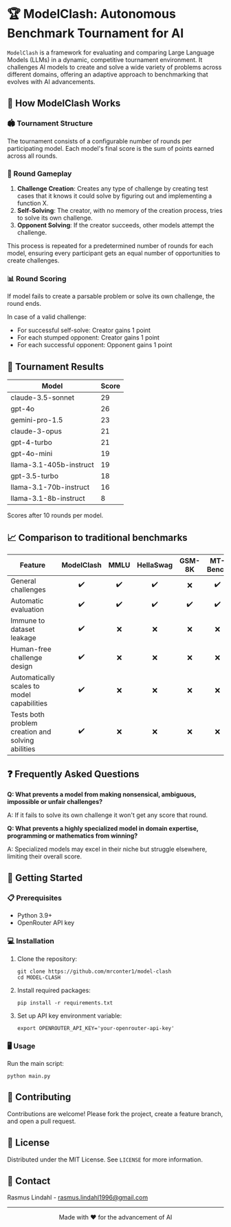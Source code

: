 # 🏆 ModelClash: Autonomous Benchmark Tournament for AI

`ModelClash` is a framework for evaluating and comparing Large Language Models (LLMs) in a dynamic, competitive tournament environment. It challenges AI models to create and solve a wide variety of problems across different domains, offering an adaptive approach to benchmarking that evolves with AI advancements.

## 🧠 How ModelClash Works

### 🏟️ Tournament Structure

The tournament consists of a configurable number of rounds per participating model. Each model's final score is the sum of points earned across all rounds.

### 🎯 Round Gameplay

1. **Challenge Creation**: Creates any type of challenge by creating test cases that it knows it could solve by figuring out and implementing a function X.
2. **Self-Solving**: The creator, with no memory of the creation process, tries to solve its own challenge.
3. **Opponent Solving**: If the creator succeeds, other models attempt the challenge.

This process is repeated for a predetermined number of rounds for each model, ensuring every participant gets an equal number of opportunities to create challenges.

### 📊 Round Scoring

If model fails to create a parsable problem or solve its own challenge, the round ends.

In case of a valid challenge:
- For successful self-solve: Creator gains 1 point
- For each stumped opponent: Creator gains 1 point
- For each successful opponent: Opponent gains 1 point

## 🏅 Tournament Results

| Model                   | Score |
|-------------------------|-------|
| claude-3.5-sonnet       | 29    |
| gpt-4o                  | 26    |
| gemini-pro-1.5          | 23    |
| claude-3-opus           | 21    |
| gpt-4-turbo             | 21    |
| gpt-4o-mini             | 19    |
| llama-3.1-405b-instruct | 19    |
| gpt-3.5-turbo           | 18    |
| llama-3.1-70b-instruct  | 16    |
| llama-3.1-8b-instruct   | 8     |

Scores after 10 rounds per model.

## 📈 Comparison to traditional benchmarks

| Feature                                           | ModelClash | MMLU | HellaSwag | GSM-8K | MT-Bench | AlpacaEval | Chatbot Arena |
|---------------------------------------------------|:----------:|:----:|:---------:|:------:|:--------:|:----------:|:-------------:|
| General challenges                                |     ✔️     |  ✔️  |     ✔️    |   ❌   |    ✔️    |     ❌     |      ✔️       |
| Automatic evaluation                              |     ✔️     |  ✔️  |     ✔️    |   ✔️   |    ✔️    |     ✔️     |      ❌       |
| Immune to dataset leakage                         |     ✔️     |  ❌  |     ❌    |   ❌   |    ❌    |     ❌     |      ✔️       |
| Human-free challenge design                       |     ✔️     |  ❌  |     ❌    |   ❌   |    ❌    |     ❌     |      ❌       |
| Automatically scales to model capabilities        |     ✔️     |  ❌  |     ❌    |   ❌   |    ❌    |     ❌     |      ❌       |
| Tests both problem creation and solving abilities |     ✔️     |  ❌  |     ❌    |   ❌   |    ❌    |     ❌     |      ❌       |

## ❓ Frequently Asked Questions

**Q: What prevents a model from making nonsensical, ambiguous, impossible or unfair challenges?**

A: If it fails to solve its own challenge it won't get any score that round.

**Q: What prevents a highly specialized model in domain expertise, programming or mathematics from winning?**

A: Specialized models may excel in their niche but struggle elsewhere, limiting their overall score.

## 🚀 Getting Started

### 📋 Prerequisites

- Python 3.9+
- OpenRouter API key

### 💻 Installation

1. Clone the repository:
   ```
   git clone https://github.com/mrconter1/model-clash
   cd MODEL-CLASH
   ```

2. Install required packages:
   ```
   pip install -r requirements.txt
   ```

3. Set up API key environment variable:
   ```
   export OPENROUTER_API_KEY='your-openrouter-api-key'
   ```

### 🖥️ Usage

Run the main script:

```
python main.py
```

## 👥 Contributing

Contributions are welcome! Please fork the project, create a feature branch, and open a pull request.

## 📄 License

Distributed under the MIT License. See `LICENSE` for more information.

## 📧 Contact

Rasmus Lindahl - rasmus.lindahl1996@gmail.com

---

<p align="center">Made with ❤️ for the advancement of AI</p>